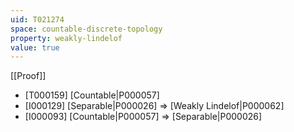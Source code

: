 ```yaml
---
uid: T021274
space: countable-discrete-topology
property: weakly-lindelof
value: true
---
```

[[Proof]]

* [T000159] [Countable|P000057]
* [I000129] [Separable|P000026] => [Weakly Lindelof|P000062]
* [I000093] [Countable|P000057] => [Separable|P000026]

